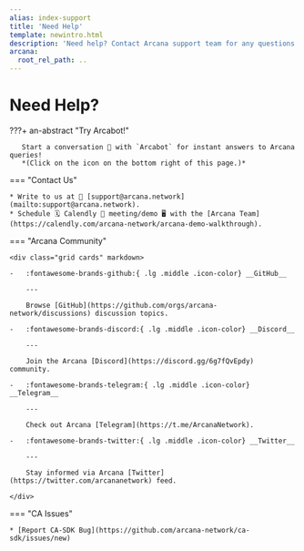 ```yaml
---
alias: index-support
title: 'Need Help'
template: newintro.html
description: 'Need help? Contact Arcana support team for any questions. We are happy to help!'
arcana:
  root_rel_path: ..
---
```


# Need Help?

???+ an-abstract "Try Arcabot!"

       Start a conversation 💬 with `Arcabot` for instant answers to Arcana queries!
       *(Click on the icon on the bottom right of this page.)*

=== "Contact Us" 

    * Write to us at 📨 [support@arcana.network](mailto:support@arcana.network). 
    * Schedule 🗓️ Calendly 🤝 meeting/demo 🖥️ with the [Arcana Team](https://calendly.com/arcana-network/arcana-demo-walkthrough).

=== "Arcana Community"

    <div class="grid cards" markdown>

    -   :fontawesome-brands-github:{ .lg .middle .icon-color} __GitHub__

        ---

        Browse [GitHub](https://github.com/orgs/arcana-network/discussions) discussion topics. 

    -   :fontawesome-brands-discord:{ .lg .middle .icon-color} __Discord__

        ---

        Join the Arcana [Discord](https://discord.gg/6g7fQvEpdy) community.

    -   :fontawesome-brands-telegram:{ .lg .middle .icon-color} __Telegram__

        ---

        Check out Arcana [Telegram](https://t.me/ArcanaNetwork).

    -   :fontawesome-brands-twitter:{ .lg .middle .icon-color} __Twitter__

        ---

        Stay informed via Arcana [Twitter](https://twitter.com/arcananetwork) feed.

    </div>

=== "CA Issues"

    * [Report CA-SDK Bug](https://github.com/arcana-network/ca-sdk/issues/new)

<!---

=== "Web3 Onboarding Issues"

    * [Report Dashboard Bug](https://github.com/arcana-network/developer-dashboard/issues/new)
    * [Report Auth SDK Bug](https://github.com/arcana-network/auth/issues/new)
    * [Report Arcana Wallet Bug](https://github.com/arcana-network/wallet-ui/issues/new)
    * [Report Gasless SDK Bug](https://github.com/arcana-network/scw/issues/new)

--->